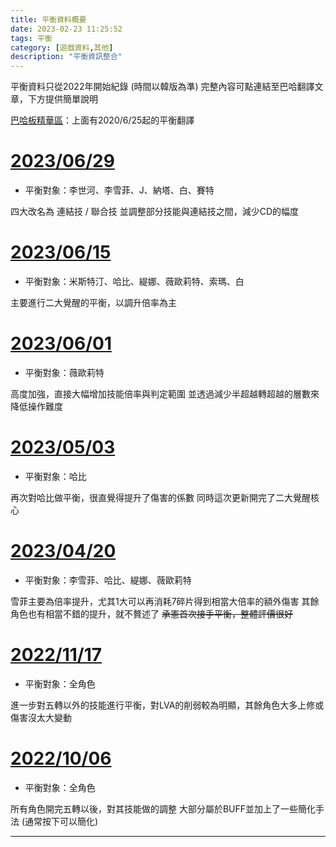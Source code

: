 ```yaml
---
title: 平衡資料概要
date: 2023-02-23 11:25:52
tags: 平衡
category: [遊戲資料,其他]
description: "平衡資訊整合"
---
```


平衡資料只從2022年開始紀錄 (時間以韓版為準)
完整內容可點連結至巴哈翻譯文章，下方提供簡單說明

[巴哈板精華區](https://forum.gamer.com.tw/G1.php?bsn=23655&parent=659)：上面有2020/6/25起的平衡翻譯

# [2023/06/29](https://forum.gamer.com.tw/G2.php?bsn=23655&parent=659&sn=800&lorder=21&ptitle=%E3%80%90%E9%9F%93%E7%89%88%E3%80%912020%2F6%2F25%E8%B5%B7%E6%8A%80%E8%83%BD%E5%B9%B3%E8%A1%A1%E8%B3%87%E8%A8%8A)

- 平衡對象：李世河、李雪菲、J、納塔、白、賽特

四大改名為 連結技 / 聯合技
並調整部分技能與連結技之間，減少CD的幅度

# [2023/06/15](https://forum.gamer.com.tw/G2.php?bsn=23655&parent=659&sn=797&lorder=20&ptitle=%E3%80%90%E9%9F%93%E7%89%88%E3%80%912020%2F6%2F25%E8%B5%B7%E6%8A%80%E8%83%BD%E5%B9%B3%E8%A1%A1%E8%B3%87%E8%A8%8A)

- 平衡對象：米斯特汀、哈比、緹娜、薇歐莉特、索瑪、白

主要進行二大覺醒的平衡，以調升倍率為主

# [2023/06/01](https://forum.gamer.com.tw/G2.php?bsn=23655&parent=659&sn=795&lorder=19&ptitle=%E3%80%90%E9%9F%93%E7%89%88%E3%80%912020%2F6%2F25%E8%B5%B7%E6%8A%80%E8%83%BD%E5%B9%B3%E8%A1%A1%E8%B3%87%E8%A8%8A)

- 平衡對象：薇歐莉特

高度加強，直接大幅增加技能倍率與判定範圍
並透過減少半超越轉超越的層數來降低操作難度

# [2023/05/03](https://forum.gamer.com.tw/G2.php?bsn=23655&parent=659&sn=780&lorder=17&ptitle=%E3%80%90%E9%9F%93%E7%89%88%E3%80%912020%2F6%2F25%E8%B5%B7%E6%8A%80%E8%83%BD%E5%B9%B3%E8%A1%A1%E8%B3%87%E8%A8%8A)

- 平衡對象：哈比

再次對哈比做平衡，很直覺得提升了傷害的係數
同時這次更新開完了二大覺醒核心

# [2023/04/20](https://forum.gamer.com.tw/G2.php?bsn=23655&parent=659&sn=780&lorder=17&ptitle=%E3%80%90%E9%9F%93%E7%89%88%E3%80%912020%2F6%2F25%E8%B5%B7%E6%8A%80%E8%83%BD%E5%B9%B3%E8%A1%A1%E8%B3%87%E8%A8%8A)

- 平衡對象：李雪菲、哈比、緹娜、薇歐莉特

雪菲主要為倍率提升，尤其1大可以再消耗7碎片得到相當大倍率的額外傷害
其餘角色也有相當不錯的提升，就不贅述了
~~承憲首次接手平衡，整體評價很好~~

# [2022/11/17](https://forum.gamer.com.tw/G2.php?bsn=23655&parent=659&sn=756&lorder=16&ptitle=%E3%80%90%E9%9F%93%E7%89%88%E3%80%912020%2F6%2F25%E8%B5%B7%E6%8A%80%E8%83%BD%E5%B9%B3%E8%A1%A1%E8%B3%87%E8%A8%8A)

- 平衡對象：全角色

進一步對五轉以外的技能進行平衡，對LVA的削弱較為明顯，其餘角色大多上修或傷害沒太大變動

# [2022/10/06](https://forum.gamer.com.tw/G2.php?bsn=23655&parent=659&sn=752&lorder=15&ptitle=%E3%80%90%E9%9F%93%E7%89%88%E3%80%912020%2F6%2F25%E8%B5%B7%E6%8A%80%E8%83%BD%E5%B9%B3%E8%A1%A1%E8%B3%87%E8%A8%8A)

- 平衡對象：全角色

所有角色開完五轉以後，對其技能做的調整
大部分屬於BUFF並加上了一些簡化手法 (通常按下可以簡化)

---
